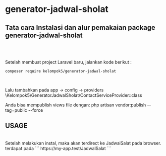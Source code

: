 # generator-jadwal-sholat

## Tata cara Instalasi dan alur pemakaian package generator-jadwal-sholat
<br>
<br>

Setelah membuat project Laravel baru, jalankan kode berikut :
<br>
```
composer require kelompok5/generator-jadwal-sholat
```
<br>

Lalu tambahkan pada app -> config -> providers
\Kelompok5\GeneratorJadwalSholat\ContactServiceProvider::class

Anda bisa mempublish views file dengan:
php artisan vendor:publish --tag=public --force

## USAGE
<br>
Setelah melakukan instal, maka akan terdirect ke JadwalSalat pada browser.
<br>
terdapat pada 
```
https://my-app.test/JadwalSalat
```
